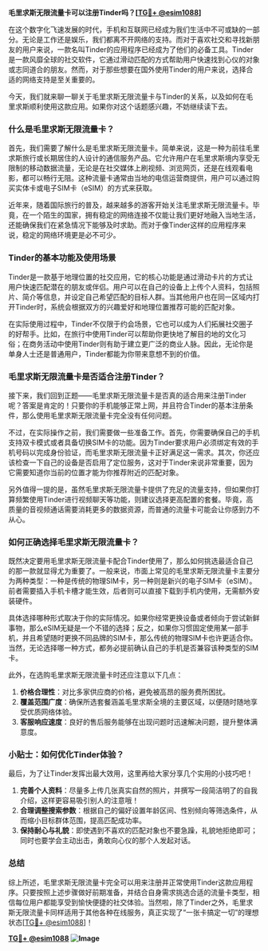 **毛里求斯无限流量卡可以注册Tinder吗？[[TG💪+ @esim1088](https://t.me/s/esim1088)]**

在这个数字化飞速发展的时代，手机和互联网已经成为我们生活中不可或缺的一部分。无论是工作还是娱乐，我们都离不开网络的支持。而对于喜欢社交和寻找新朋友的用户来说，一款名叫Tinder的应用程序已经成为了他们的必备工具。Tinder是一款风靡全球的社交软件，它通过滑动匹配的方式帮助用户快速找到心仪的对象或志同道合的朋友。然而，对于那些想要在国外使用Tinder的用户来说，选择合适的网络支持是至关重要的。

今天，我们就来聊一聊关于毛里求斯无限流量卡与Tinder的关系，以及如何在毛里求斯顺利使用这款应用。如果你对这个话题感兴趣，不妨继续读下去。

### 什么是毛里求斯无限流量卡？

首先，我们需要了解什么是毛里求斯无限流量卡。简单来说，这是一种为前往毛里求斯旅行或长期居住的人设计的通信服务产品。它允许用户在毛里求斯境内享受无限制的移动数据流量，无论是在社交媒体上刷视频、浏览网页，还是在线观看电影，都可以畅行无阻。这种流量卡通常由当地的电信运营商提供，用户可以通过购买实体卡或电子SIM卡（eSIM）的方式来获取。

近年来，随着国际旅行的普及，越来越多的游客开始关注毛里求斯无限流量卡。毕竟，在一个陌生的国家，拥有稳定的网络连接不仅能让我们更好地融入当地生活，还能确保我们在紧急情况下能够及时求助。而对于像Tinder这样的应用程序来说，稳定的网络环境更是必不可少。

### Tinder的基本功能及使用场景

Tinder是一款基于地理位置的社交应用，它的核心功能是通过滑动卡片的方式让用户快速匹配潜在的朋友或伴侣。用户可以在自己的设备上上传个人资料，包括照片、简介等信息，并设定自己希望匹配的目标人群。当其他用户也在同一区域内打开Tinder时，系统会根据双方的兴趣爱好和地理位置推荐可能的匹配对象。

在实际使用过程中，Tinder不仅限于约会场景，它也可以成为人们拓展社交圈子的好帮手。比如，在旅行中使用Tinder可以帮助你更快地了解目的地的文化习俗；在商务活动中使用Tinder则有助于建立更广泛的商业人脉。因此，无论你是单身人士还是普通用户，Tinder都能为你带来意想不到的价值。

### 毛里求斯无限流量卡是否适合注册Tinder？

接下来，我们回到正题——毛里求斯无限流量卡是否真的适合用来注册Tinder呢？答案是肯定的！只要你的手机能够正常上网，并且符合Tinder的基本注册条件，那么使用毛里求斯无限流量卡完全没有任何问题。

不过，在实际操作之前，我们需要做一些准备工作。首先，你需要确保自己的手机支持双卡模式或者具备切换SIM卡的功能。因为Tinder要求用户必须绑定有效的手机号码以完成身份验证，而毛里求斯无限流量卡正好满足这一需求。其次，你还应该检查一下自己的设备是否启用了定位服务，这对于Tinder来说非常重要，因为它需要知道你当前的位置才能为你推荐附近的匹配对象。

另外值得一提的是，虽然毛里求斯无限流量卡提供了充足的流量支持，但如果你打算频繁使用Tinder进行视频聊天等功能，则建议选择更高配置的套餐。毕竟，高质量的音视频通话需要消耗更多的数据资源，而普通的流量卡可能会让你感到力不从心。

### 如何正确选择毛里求斯无限流量卡？

既然决定要用毛里求斯无限流量卡配合Tinder使用了，那么如何挑选最适合自己的那一款就显得尤为重要了。一般来说，市面上常见的毛里求斯无限流量卡主要分为两种类型：一种是传统的物理SIM卡，另一种则是新兴的电子SIM卡（eSIM）。前者需要插入手机卡槽才能生效，后者则可以直接下载到手机内使用，无需额外安装硬件。

具体选择哪种形式取决于你的实际情况。如果你经常更换设备或者倾向于尝试新鲜事物，那么eSIM无疑是一个不错的选择；反之，如果你习惯固定使用某一部手机，并且希望随时更换不同品牌的SIM卡，那么传统的物理SIM卡也许更适合你。当然，无论选择哪一种方式，都务必提前确认自己的手机是否兼容该种类型的SIM卡。

此外，在选购毛里求斯无限流量卡时还应注意以下几点：

1. **价格合理性**：对比多家供应商的价格，避免被高昂的服务费所困扰。
2. **覆盖范围广度**：确保所选套餐涵盖毛里求斯全境的主要区域，以便随时随地享受优质网络体验。
3. **客服响应速度**：良好的售后服务能够在出现问题时迅速解决问题，提升整体满意度。

### 小贴士：如何优化Tinder体验？

最后，为了让Tinder发挥出最大效用，这里再给大家分享几个实用的小技巧吧！

1. **完善个人资料**：尽量多上传几张真实自然的照片，并撰写一段简洁明了的自我介绍，这样更容易吸引别人的注意哦！
2. **合理调整搜索参数**：根据自己的偏好设置年龄区间、性别倾向等筛选条件，从而缩小目标群体范围，提高匹配成功率。
3. **保持耐心与礼貌**：即使遇到不喜欢的匹配对象也不要急躁，礼貌地拒绝即可；同时也要学会主动出击，勇敢向心仪的那个人发起对话。

### 总结

综上所述，毛里求斯无限流量卡完全可以用来注册并正常使用Tinder这款应用程序。只要按照上述步骤做好前期准备，并结合自身需求挑选合适的流量卡类型，相信每位用户都能享受到愉快便捷的社交体验。当然啦，除了Tinder之外，毛里求斯无限流量卡同样适用于其他各种在线服务，真正实现了“一张卡搞定一切”的理想状态[[TG💪+ @esim1088](https://t.me/s/esim1088)]！

**[TG💪+ @esim1088](https://t.me/s/esim1088) ![Image](https://i.postimg.cc/4NQfJmqS/Snipaste-2025-05-13-00-14-12.png)**